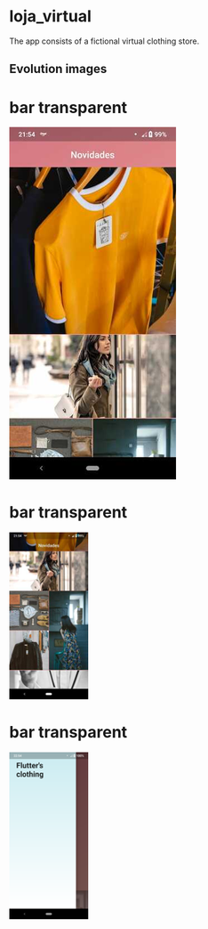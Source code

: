 # loja_virtual

The app consists of a fictional virtual clothing store.

## Evolution images



# bar transparent
![Bar rose](./evolution_images/image_1.jpeg)

# bar transparent
<img src="./evolution_images/image_2.jpeg" style="max-width: 300px; max-height: 300px;"/>

# bar transparent
<img src="./evolution_images/menu_drawer.png" style="max-width: 300px; max-height: 300px;">
